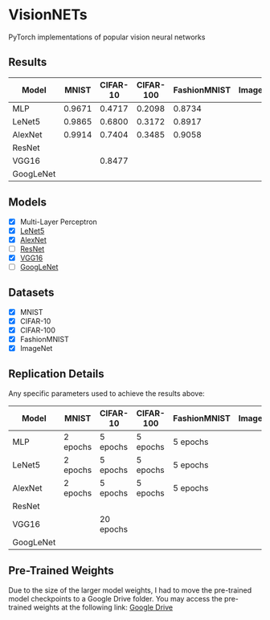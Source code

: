# VisionNETs
PyTorch implementations of popular vision neural networks

## Results

| Model   	| MNIST 	  | CIFAR-10 	| CIFAR-100	| FashionMNIST  | ImageNet  |
|---------- |----------|----------	|----------	|--------------	|-------------- |
| MLP     	| 0.9671   | 0.4717   	| 0.2098   	| 0.8734 		|               |
| LeNet5  	| 0.9865   | 0.6800 	| 0.3172   	| 0.8917   		|               |
| AlexNet 	| 0.9914   | 0.7404   	| 0.3485	| 0.9058   		|               |
| ResNet  	|          |          	|          	|          		|               |
| VGG16  	|          | 0.8477   	|          	|          		|               |
| GoogLeNet	|          |          	|          	|          		|               |

## Models

- [x] Multi-Layer Perceptron
- [x] [LeNet5](http://yann.lecun.com/exdb/publis/pdf/lecun-01a.pdf)
- [x] [AlexNet](https://papers.nips.cc/paper/4824-imagenet-classification-with-deep-convolutional-neural-networks)
- [ ] [ResNet](https://arxiv.org/abs/1704.06904)
- [x] [VGG16](https://arxiv.org/abs/1505.06798)
- [ ] [GoogLeNet](https://arxiv.org/abs/1409.4842)

## Datasets

- [x] MNIST
- [x] CIFAR-10
- [x] CIFAR-100
- [x] FashionMNIST
- [x] ImageNet

## Replication Details

Any specific parameters used to achieve the results above:

| Model   	| MNIST    	| CIFAR-10 	| CIFAR-100	| FashionMNIST 	| ImageNet 	|
|---------	|--------  	|----------	|----------	|--------------	|----------	|
| MLP     	| 2 epochs	| 5 epochs 	| 5 epochs 	| 5 epochs	 	|          	|
| LeNet5  	| 2 epochs 	| 5 epochs 	| 5 epochs 	| 5 epochs     	|          	|
| AlexNet 	| 2 epochs	| 5 epochs 	| 5 epochs  | 5 epochs     	|          	|
| ResNet  	|        	|          	|           |              	|          	|
| VGG16 	|        	| 20 epochs	|           |              	|          	|
| GoogLeNet	|        	|          	|           |              	|          	|

## Pre-Trained Weights

Due to the size of the larger model weights, I had to move the pre-trained model checkpoints to a Google Drive folder.
You may access the pre-trained weights at the following link: [Google Drive](https://drive.google.com/drive/folders/12HhPDR_I2pdhZ5VBbv56mn2bZWVrdK1t?usp=share_link)
